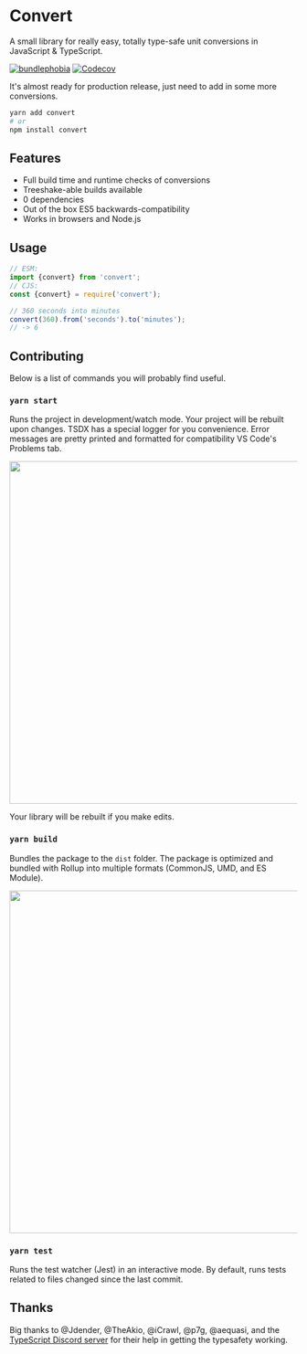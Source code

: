 # Convert

A small library for really easy, totally type-safe unit conversions in JavaScript & TypeScript.

[![bundlephobia](https://bundlephobia.com/api/stats-image?name=convert&version=0.6.0-canary&wide=true)](https://bundlephobia.com/result?p=convert)
[![Codecov](https://img.shields.io/codecov/c/gh/pizzafox/convert)](https://codecov.io/gh/pizzafox/convert)

It's almost ready for production release, just need to add in some more conversions.

```sh
yarn add convert
# or
npm install convert
```

## Features

- Full build time and runtime checks of conversions
- Treeshake-able builds available
- 0 dependencies
- Out of the box ES5 backwards-compatibility
- Works in browsers and Node.js

## Usage

```ts
// ESM:
import {convert} from 'convert';
// CJS:
const {convert} = require('convert');

// 360 seconds into minutes
convert(360).from('seconds').to('minutes');
// -> 6
```

## Contributing

Below is a list of commands you will probably find useful.

### `yarn start`

Runs the project in development/watch mode. Your project will be rebuilt upon changes. TSDX has a special logger for you convenience. Error messages are pretty printed and formatted for compatibility VS Code's Problems tab.

<img src="https://user-images.githubusercontent.com/4060187/52168303-574d3a00-26f6-11e9-9f3b-71dbec9ebfcb.gif" width="600" />

Your library will be rebuilt if you make edits.

### `yarn build`

Bundles the package to the `dist` folder.
The package is optimized and bundled with Rollup into multiple formats (CommonJS, UMD, and ES Module).

<img src="https://user-images.githubusercontent.com/4060187/52168322-a98e5b00-26f6-11e9-8cf6-222d716b75ef.gif" width="600" />

### `yarn test`

Runs the test watcher (Jest) in an interactive mode.
By default, runs tests related to files changed since the last commit.

## Thanks

Big thanks to @Jdender, @TheAkio, @iCrawl, @p7g, @aequasi, and the [TypeScript Discord server](https://discord.gg/typescript) for their help in getting the typesafety working.
